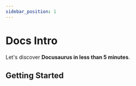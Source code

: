 ```yaml
---
sidebar_position: 1
---
```


# Docs Intro

Let's discover **Docusaurus in less than 5 minutes**.

## Getting Started

